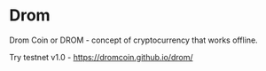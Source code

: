 # Drom
Drom Coin or DROM - concept of cryptocurrency that works offline.

Try testnet v1.0 - https://dromcoin.github.io/drom/
